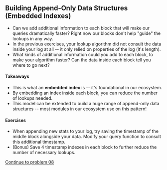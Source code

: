 ## Building Append-Only Data Structures (Embedded Indexes)
* Can we add additional information to each block that will make our queries dramatically faster? Right now our blocks don't help "guide" the lookups in any way.
* In the previous exercises, your lookup algorithm did not consult the data inside your log at all -- it only relied on properties of the log (it's length).
* What kinds of additional information could you add to each block, to make your algorithm faster? Can the data inside each block tell you where to go next?

#### Takeaways
* This is what an __embedded index__ is -- it's foundational in our ecosystem.
* By embedding an index inside each block, you can reduce the number of lookups needed.
* This model can be extended to build a huge range of append-only data structures -- most modules in our ecosystem use on this pattern!

#### Exercises
* When appending new stats to your log, try saving the timestamp of the middle block alongside your data. Modify your query function to consult this additional timestamp.
* (Bonus) Save 4 timestamp indexes in each block to further reduce the number of necessary lookups.

[Continue to problem 08](08.md)
